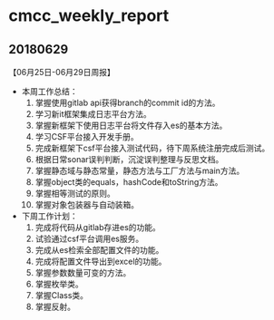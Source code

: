 # cmcc_weekly_report

## 20180629
【06月25日-06月29日周报】
- 本周工作总结：
    1. 掌握使用gitlab api获得branch的commit id的方法。
    2. 学习新it框架集成日志平台方法。
    3. 掌握新框架下使用日志平台将文件存入es的基本方法。
    4. 学习CSF平台接入开发手册。
    5. 完成新框架下csf平台接入测试代码，待下周系统注册完成后测试。
    6. 根据日常sonar误判判断，沉淀误判整理与反思文档。
    7. 掌握静态域与静态常量，静态方法与工厂方法与main方法。
    8. 掌握object类的equals，hashCode和toString方法。
    9. 掌握相等测试的原则。
    10. 掌握对象包装器与自动装箱。
- 下周工作计划：
    1. 完成将代码从gitlab存进es的功能。
    2. 试验通过csf平台调用es服务。
    3. 完成从es检索全部配置文件的功能。
    4. 完成将配置文件导出到excel的功能。
    5. 掌握参数数量可变的方法。
    6. 掌握枚举类。
    7. 掌握Class类。
    8. 掌握反射。
